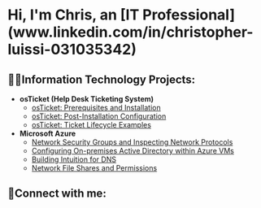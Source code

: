 <h1>Hi, I'm Chris, an [IT Professional](www.linkedin.com/in/christopher-luissi-031035342)

<h2>👨‍💻Information Technology Projects:</h2>

- <b>osTicket (Help Desk Ticketing System)</b>
  - [osTicket: Prerequisites and Installation](https://github.com/CGLuissi/osticket-prereqs)
  - [osTicket: Post-Installation Configuration](https://github.com/CGLuissi/post-install-config)
  - [osTicket: Ticket Lifecycle Examples](https://github.com/CGLuissi/ticket-lifecycle)
- <b>Microsoft Azure</b>
  - [Network Security Groups and Inspecting Network Protocols](https://github.com/CGLuissi/azure-network-protocols)
  - [Configuring On-premises Active Directory within Azure VMs](https://github.com/CGLuissi/configure-ad)
  - [Building Intuition for DNS](https://github.com/CGLuissi/Building-Intuition-for-DNS)
  - [Network File Shares and Permissions](https://github.com/CGLuissi/Network-File-Shares-and-Permissions)

<h2>🤳Connect with me:</h2>
